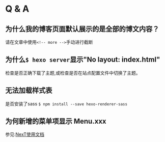 # Q & A

## 为什么我的博客页面默认展示的是全部的博文内容？

请在文章中使用``<!-- more -->``手动进行截断

## 为什么``$ hexo server``显示"No layout: index.html"

检查是否正确下载了主题,或检查是否在站点配置文件中切换了主题。

## 无法加载样式表

是否安装了sass ``$ npm install --save hexo-renderer-sass``

## 为何新增的菜单项显示 Menu.xxx

参见:[NexT使用文档](https://theme-next.iissnan.com/faqs.html#%E4%B8%BA%E4%BD%95%E6%96%B0%E5%A2%9E%E7%9A%84%E8%8F%9C%E5%8D%95%E9%A1%B9%E6%98%BE%E7%A4%BA%20Menu.xxx)